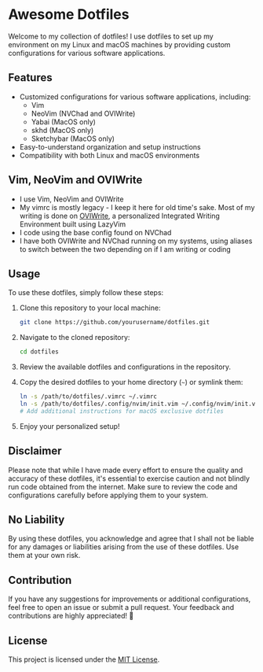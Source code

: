 
# Awesome Dotfiles

Welcome to my collection of dotfiles! I use dotfiles to set up my environment on my Linux and macOS machines by providing custom configurations for various software applications.

## Features

- Customized configurations for various software applications, including:
  - Vim
  - NeoVim (NVChad and OVIWrite)
  - Yabai (MacOS only)
  - skhd (MacOS only)
  - Sketchybar (MacOS only)
- Easy-to-understand organization and setup instructions
- Compatibility with both Linux and macOS environments

## Vim, NeoVim and OVIWrite

- I use Vim, NeoVim and OVIWrite
- My vimrc is mostly legacy - I keep it here for old time's sake. Most of my writing is done on [OVIWrite](https://github.com/MiragianCycle/OVIWrite), a personalized Integrated Writing Environment built using LazyVim
- I code using the base config found on NVChad
- I have both OVIWrite and NVChad running on my systems, using aliases to switch between the two depending on if I am writing or coding 

## Usage

To use these dotfiles, simply follow these steps:

1. Clone this repository to your local machine:

   ```bash
   git clone https://github.com/yourusername/dotfiles.git
   ```

2. Navigate to the cloned repository:

   ```bash
   cd dotfiles
   ```

3. Review the available dotfiles and configurations in the repository.

4. Copy the desired dotfiles to your home directory (`~`) or symlink them:

   ```bash
   ln -s /path/to/dotfiles/.vimrc ~/.vimrc
   ln -s /path/to/dotfiles/.config/nvim/init.vim ~/.config/nvim/init.vim
   # Add additional instructions for macOS exclusive dotfiles
   ```

5. Enjoy your personalized setup!

## Disclaimer

Please note that while I have made every effort to ensure the quality and accuracy of these dotfiles, it's essential to exercise caution and not blindly run code obtained from the internet. Make sure to review the code and configurations carefully before applying them to your system.

## No Liability

By using these dotfiles, you acknowledge and agree that I shall not be liable for any damages or liabilities arising from the use of these dotfiles. Use them at your own risk.

## Contribution

If you have any suggestions for improvements or additional configurations, feel free to open an issue or submit a pull request. Your feedback and contributions are highly appreciated! 🚀

## License

This project is licensed under the [MIT License](LICENSE).

